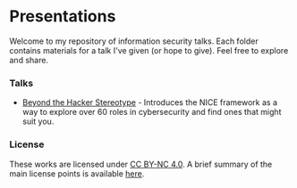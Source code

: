 # Presentations
Welcome to my repository of information security talks. Each folder contains materials for a talk I've given (or hope to give). Feel free to explore and share.

### Talks
- [Beyond the Hacker Stereotype](Beyond%20the%20Hacker%20Stereotype/) - Introduces the NICE framework as a way to explore over 60 roles in cybersecurity and find ones that might suit you.

### License
These works are licensed under [CC BY-NC 4.0](https://creativecommons.org/licenses/by-nc/4.0/). A brief summary of the main license points is available [here](https://creativecommons.org/licenses/by-nc/4.0/).